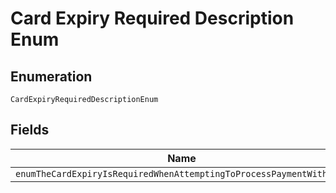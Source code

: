 
# Card Expiry Required Description Enum

## Enumeration

`CardExpiryRequiredDescriptionEnum`

## Fields

| Name |
|  --- |
| `enumTheCardExpiryIsRequiredWhenAttemptingToProcessPaymentWithCard` |

